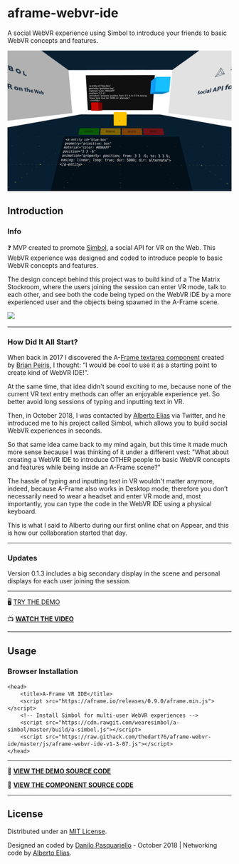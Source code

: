 # aframe-webvr-ide
A social WebVR experience using Simbol to introduce your friends to basic WebVR concepts and features.

[![](https://raw.githubusercontent.com/thedart76/aframe-webvr-ide/master/webvr-ide.png)](https://raw.githubusercontent.com/thedart76/aframe-webvr-ide/master/webvr-ide.png)

## Introduction

### Info

❓ MVP created to promote [Simbol](https://github.com/wearesimbol "Simbol"), a social API for VR on the Web. This WebVR experience was designed and coded to introduce people to basic WebVR concepts and features.

The design concept behind this project was to build kind of a The Matrix Stockroom, where the users joining the session can enter VR mode, talk to each other, and see both the code being typed on the WebVR IDE by a more experienced user and the objects being spawned in the A-Frame scene.

[![](https://raw.githubusercontent.com/thedart76/aframe-webvr-ide/master/webvr-ide.gif)](https://raw.githubusercontent.com/thedart76/aframe-webvr-ide/master/webvr-ide.gif)

------------

### How Did It All Start?

When back in 2017 I discovered the A-[Frame textarea component](https://github.com/brianpeiris/aframe-textarea-component "Frame textarea component") created by [Brian Peiris](https://github.com/brianpeiris "Brian Peiris"), I thought: “I would be cool to use it as a starting point to create kind of WebVR IDE!”.

At the same time, that idea didn't sound exciting to me, because none of the current VR text entry methods can offer an enjoyable experience yet. So better avoid long sessions of typing and inputting text in VR.

Then, in October 2018, I was contacted by [Alberto Elias](https://github.com/AlbertoElias "Alberto Elias") via Twitter, and he introduced me to his project called Simbol, which allows you to build social WebVR experiences in seconds.

So that same idea came back to my mind again, but this time it made much more sense because I was thinking of it under a different vest: "What about creating a WebVR IDE to introduce OTHER people to basic WebVR concepts and features while being inside an A-Frame scene?"

The hassle of typing and inputting text in VR wouldn't matter anymore, indeed, because A-Frame also works in Desktop mode; therefore you don’t necessarily need to wear a headset and enter VR mode and, most importantly, you can type the code in the WebVR IDE using a physical keyboard.

This is what I said to Alberto during our first online chat on Appear, and this is how our collaboration started that day.

------------

### Updates

Version 0.1.3 includes a big secondary display in the scene and personal displays for each user joining the session.

------------

🖥 [TRY THE DEMO](https://thedart76.github.io/aframe-webvr-ide/ "TRY THE DEMO")

📺 [**WATCH THE VIDEO**](https://thewebvrlab.io/index.php/projects/30-webvr-ide "WATCH THE VIDEO")

------------

## Usage

### Browser Installation

	<head>
	    <title>A-Frame VR IDE</title>
	    <script src="https://aframe.io/releases/0.9.0/aframe.min.js"></script>
	    <!-- Install Simbol for multi-user WebVR experiences -->
	    <script src="https://cdn.rawgit.com/wearesimbol/a-simbol/master/build/a-simbol.js"></script>
	    <script src="https://raw.githack.com/thedart76/aframe-webvr-ide/master/js/aframe-webvr-ide-v1-3-07.js"></script>
	</head>
	
------------

👀 **[VIEW THE DEMO SOURCE CODE](https://github.com/thedart76/aframe-webvr-ide/blob/master/index.html "VIEW THE DEMO SOURCE CODE")**

👀 **[VIEW THE COMPONENT SOURCE CODE](https://github.com/thedart76/aframe-webvr-ide/blob/master/js/aframe-webvr-ide-v1-3-07.js "VIEW THE COMPONENT SOURCE CODE")**

------------

## License

Distributed under an [MIT License](https://github.com/thedart76/aframe-webvr-ide/blob/master/LICENSE "MIT License").

Designed an coded by [Danilo Pasquariello](https://twitter.com/theDart76 "Danilo Pasquariello") - October 2018 | Networking code by [Alberto Elias](https://twitter.com/aeliasnet "Alberto Elias").
